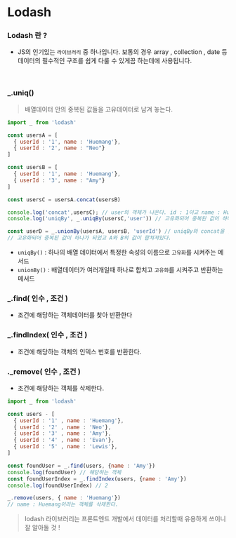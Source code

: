 # Lodash

### Lodash 란 ?
- JS의 인기있는 `라이브러리` 중 하나입니다. 보통의 경우 array , collection , date 등 데이터의 필수적인 구조를 쉽게 다룰 수 있게끔 하는데에 사용됩니다.

<br>

### _.uniq()
> 배열데이터 안의 중복된 값들을 고유데이터로 남겨 놓는다.

```js
import _ from 'lodash'

const usersA = [
  { userId : '1', name : 'Huemang'},
  { userId : '2', name : "Neo"}
]

const usersB = [
  { userId : '1', name : 'Huemang'},
  { userId : '3', name : "Amy"}
]

const usersC = usersA.concat(usersB)

console.log('concat',usersC); // user의 객체가 나온다. id : 1이고 name : Huemang인 객체는 두개가 나온다
console.log('uniqBy', _.uniqBy(usersC,'user')) // 고유화되어 중복된 값이 하나가 되었다.

const userD = _.unionBy(usersA, usersB, 'userId') // uniqBy와 concat을 합쳐놓은 기능을 한다.
// 고유화되어 중복된 값이 하나가 되었고 A와 B의 값이 합쳐져있다.
```

- `uniqBy()` : 하나의 배열 데이터에서 특정한 속성의 이름으로 `고유화`를 시켜주는 메서드
- `unionBy()` : 배열데이터가 여러개일때 하나로 합치고 `고유화`를 시켜주고 반환하는 메서드

### _.find( 인수 , 조건 )

- 조건에 해당하는 객체데이터를 찾아 반환한다

### _.findIndex( 인수 , 조건 )

- 조건에 해당하는 객체의 인덱스 번호를 반환한다.

### ._remove( 인수 , 조건 )

- 조건에 해당하는 객체를 삭제한다.

```js
import _ from 'lodash'

const users - [
  { userId : '1' , name : 'Huemang'},
  { userId : '2' , name : 'Neo'},
  { userId : '3' , name : 'Amy'},
  { userId : '4' , name : 'Evan'},
  { userId : '5' , name : 'Lewis'},
]

const foundUser = _.find(users, {name : 'Amy'}) 
console.log(foundUser) // 해당하는 객체
const foundUserIndex = _.findIndex(users, {name : 'Amy'}) 
console.log(foundUserIndex) // 2

_.remove(users, { name : 'Huemang'})
// name : Huemang이라는 객체를 삭제한다.
```

> lodash 라이브러리는 프론트엔드 개발에서 데이터를 처리할때 유용하게 쓰이니 잘 알아둘 것 !